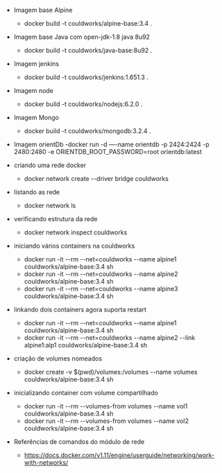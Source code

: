 - Imagem base Alpine
  - docker build -t couldworks/alpine-base:3.4 .

- Imagem base Java com open-jdk-1.8 java 8u92
  - docker build -t couldworks/java-base:8u92 .

- Imagem jenkins
  - docker build -t couldworks/jenkins:1.651.3 .

- Imagem node
  - docker build -t couldworks/nodejs:6.2.0 .

- Imagem Mongo
  - docker build -t couldworks/mongodb:3.2.4 .

- Imagem orientDb
  -docker run -d —-name orientdb -p 2424:2424 -p 2480:2480 -e ORIENTDB_ROOT_PASSWORD=root orientdb:latest

- criando uma rede docker
  - docker network create --driver bridge couldworks

- listando as rede
  - docker network ls

- verificando estrutura da rede
  - docker network inspect couldworks

- iniciando vários containers na couldworks
  - docker run -it --rm --net=couldworks --name alpine1 couldworks/alpine-base:3.4 sh
  - docker run -it --rm --net=couldworks --name alpine2 couldworks/alpine-base:3.4 sh
  - docker run -it --rm --net=couldworks --name alpine3 couldworks/alpine-base:3.4 sh

- linkando dois containers agora suporta restart
  - docker run -it --rm --net=couldworks --name alpine1 couldworks/alpine-base:3.4 sh
  - docker run -it --rm --net=couldworks --name alpine2 --link alpine1:alp1 couldworks/alpine-base:3.4 sh

- criação de volumes nomeados
  - docker create -v $(pwd)/volumes:/volumes --name volumes couldworks/alpine-base:3.4 sh

- inicializando container com volume compartilhado
  - docker run -it --rm --volumes-from volumes --name vol1 couldworks/alpine-base:3.4 sh
  - docker run -it --rm --volumes-from volumes --name vol2 couldworks/alpine-base:3.4 sh

- Referências de comandos do módulo de rede
  - https://docs.docker.com/v1.11/engine/userguide/networking/work-with-networks/  
